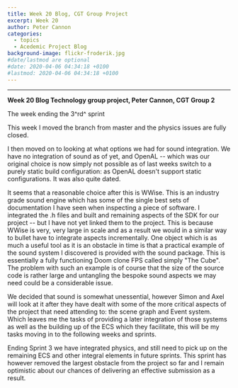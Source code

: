 ```yaml
---
title: Week 20 Blog, CGT Group Project
excerpt: Week 20
author: Peter Cannon
categories:
  - topics
  - Acedemic Project Blog
background-image: flickr-froderik.jpg
#date/lastmod are optional
#date: 2020-04-06 04:34:18 +0100
#lastmod: 2020-04-06 04:34:18 +0100
---
```


<hr />

**Week 20 Blog Technology group project, Peter Cannon, CGT Group 2**

The week ending the 3^rd^ sprint

This week I moved the branch from master and the physics issues are fully closed.

I then moved on to looking at what options we had for sound integration. We have no integration of sound as of yet, and OpenAL -- which was our original choice is now simply not possible as of last weeks switch to a purely static build configuration: as OpenAL doesn't support static configurations. It was also quite dated.

It seems that a reasonable choice after this is WWise. This is an industry grade sound engine which has some of the single best sets of documentation I have seen when inspecting a piece of software. I integrated the .h files and built and remaining aspects of the SDK for our project -- but I have not yet linked them to the project. This is because WWise is very, very large in scale and as a result we would in a similar way to bullet have to integrate aspects incrementally. One object which is as much a useful tool as it is an obstacle in time is that a practical example of the sound system I discovered is provided with the sound package. This is essentially a fully functioning Doom clone FPS called simply "The Cube". The problem with such an example is of course that the size of the source code is rather large and untangling the bespoke sound aspects we may need could be a considerable issue.

We decided that sound is somewhat unessential, however Simon and Axel will look at it after they have dealt with some of the more critical aspects of the project that need attending to: the scene graph and Event system. Which leaves me the tasks of providing a later integration of those systems as well as the building up of the ECS which they facilitate, this will be my tasks moving in to the following weeks and sprints.

Ending Sprint 3 we have integrated physics, and still need to pick up on the remaining ECS and other integral elements in future sprints. This sprint has however removed the largest obstacle from the project so far and I remain optimistic about our chances of delivering an effective submission as a result.